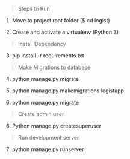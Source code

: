 
>Steps to Run

1. Move to project root folder ($ cd logist)

2. Create and activate a virtualenv (Python 3)

>Install Dependency

3. pip install -r requirements.txt

>Make Migrations to database

4. python manage.py migrate

5. python manage.py makemigrations logistapp

6. python manage.py migrate

>Create admin user

6. Python manage.py createsuperuser

> Run development server

7. python manage.py runserver
